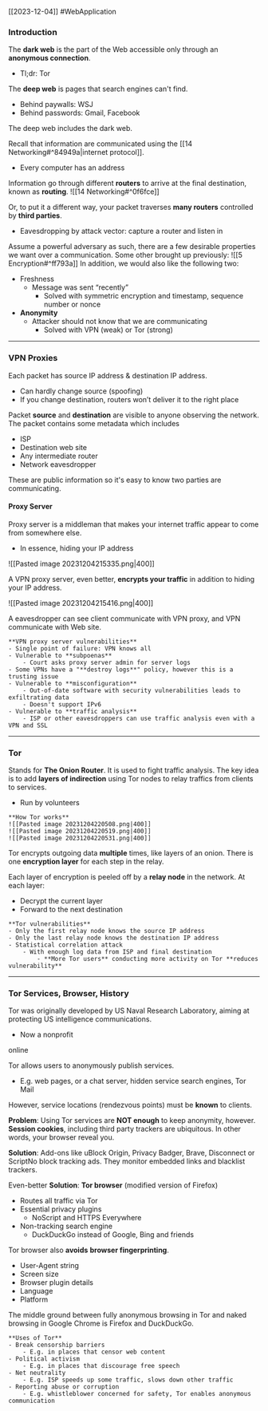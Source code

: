 [[2023-12-04]] #WebApplication 

### Introduction
The **dark web** is the part of the Web accessible only through an **anonymous connection**.
- Tl;dr: Tor

The **deep web** is pages that search engines can't find.
- Behind paywalls: WSJ
- Behind passwords: Gmail, Facebook

The deep web includes the dark web.

Recall that information are communicated using the [[14 Networking#^84949a|internet protocol]].
- Every computer has an address

Information go through different **routers** to arrive at the final destination, known as **routing**. ![[14 Networking#^0f6fce]]

Or, to put it a different way, your packet traverses **many routers** controlled by **third parties**.
- Eavesdropping by attack vector: capture a router and listen in

Assume a powerful adversary as such, there are a few desirable properties we want over a communication. Some other brought up previously: ![[5 Encryption#^ff793a]]
In addition, we would also like the following two:
- Freshness
	- Message was sent “recently”
		- Solved with symmetric encryption and timestamp, sequence number or nonce
- **Anonymity**
	- Attacker should not know that we are communicating
		- Solved with VPN (weak) or Tor (strong)

---
### VPN Proxies
Each packet has source IP address & destination IP address.
- Can hardly change source (spoofing)
- If you change destination, routers won’t deliver it to the right place

Packet **source** and **destination** are visible to anyone observing the network. The packet contains some metadata which includes
- ISP
- Destination web site
- Any intermediate router
- Network eavesdropper

These are public information so it's easy to know two parties are communicating.

#### Proxy Server
Proxy server is a middleman that makes your internet traffic appear to come from somewhere else.
- In essence, hiding your IP address

![[Pasted image 20231204215335.png|400]]

A VPN proxy server, even better, **encrypts your traffic** in addition to hiding your IP address.

![[Pasted image 20231204215416.png|400]]

A eavesdropper can see client communicate with VPN proxy, and VPN communicate with Web site.

```ad-summary
**VPN proxy server vulnerabilities**
- Single point of failure: VPN knows all
- Vulnerable to **subpoenas**
	- Court asks proxy server admin for server logs
- Some VPNs have a "**destroy logs**" policy, however this is a trusting issue
- Vulnerable to **misconfiguration**
	- Out-of-date software with security vulnerabilities leads to exfiltrating data
	- Doesn't support IPv6
- Vulnerable to **traffic analysis**
	- ISP or other eavesdroppers can use traffic analysis even with a VPN and SSL
```

---
### Tor
Stands for **The Onion Router**. It is used to fight traffic analysis. The key idea is to add **layers of indirection** using Tor nodes to relay traffics from clients to services.
- Run by volunteers

```ad-example
**How Tor works**
![[Pasted image 20231204220508.png|400]]
![[Pasted image 20231204220519.png|400]]
![[Pasted image 20231204220531.png|400]]
```

Tor encrypts outgoing data **multiple** times, like layers of an onion. There is one **encryption layer** for each step in the relay.

Each layer of encryption is peeled off by a **relay node** in the network. At each layer:
- Decrypt the current layer
- Forward to the next destination

```ad-summary
**Tor vulnerabilities**
- Only the first relay node knows the source IP address
- Only the last relay node knows the destination IP address
- Statistical correlation attack
	- With enough log data from ISP and final destination
		- **More Tor users** conducting more activity on Tor **reduces vulnerability**
```

---
### Tor Services, Browser, History
Tor was originally developed by US Naval Research Laboratory, aiming at protecting US intelligence communications.
- Now a nonprofit

online

Tor allows users to anonymously publish services.
- E.g. web pages, or a chat server, hidden service search engines, Tor Mail

However, service locations (rendezvous points) must be **known** to clients.

**Problem**: Using Tor services are **NOT enough** to keep anonymity, however. **Session cookies**, including third party trackers are ubiquitous. In other words, your browser reveal you.

**Solution**: Add-ons like uBlock Origin, Privacy Badger, Brave, Disconnect or ScriptNo block tracking ads. They monitor embedded links and blacklist trackers.

Even-better **Solution**: **Tor browser** (modified version of Firefox)
- Routes all traffic via Tor
- Essential privacy plugins
	- NoScript and HTTPS Everywhere
- Non-tracking search engine
	- DuckDuckGo instead of Google, Bing and friends

Tor browser also **avoids** **browser fingerprinting**.
- User-Agent string  
- Screen size  
- Browser plugin details 
- Language  
- Platform

The middle ground between fully anonymous browsing in Tor and naked browsing in Google Chrome is Firefox and DuckDuckGo.

```ad-summary
**Uses of Tor**
- Break censorship barriers  
	- E.g. in places that censor web content
- Political activism  
	- E.g. in places that discourage free speech
- Net neutrality  
	- E.g. ISP speeds up some traffic, slows down other traffic
- Reporting abuse or corruption
	- E.g. whistleblower concerned for safety, Tor enables anonymous communication
```
